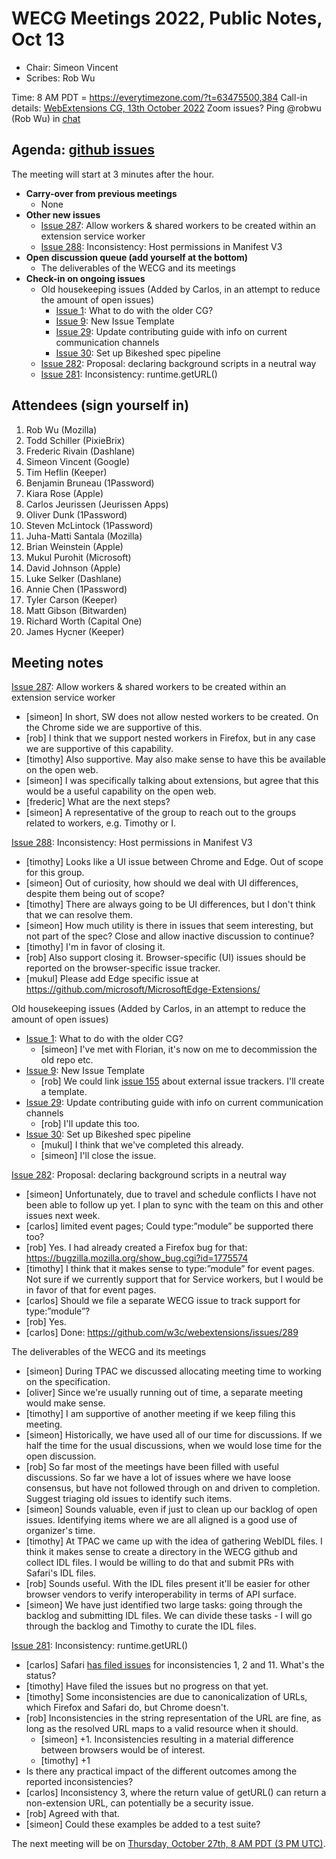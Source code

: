 # WECG Meetings 2022, Public Notes, Oct 13

 * Chair: Simeon Vincent
 * Scribes: Rob Wu

Time: 8 AM PDT = https://everytimezone.com/?t=63475500,384
Call-in details: [WebExtensions CG, 13th October 2022](https://www.w3.org/events/meetings/d7bbce8f-549f-46ea-b440-ea6902f8707c/20221013T080000)
Zoom issues? Ping @robwu (Rob Wu) in [chat](https://github.com/w3c/webextensions/blob/main/CONTRIBUTING.md#joining-chat)


## Agenda: [github issues](https://github.com/w3c/webextensions/issues)

The meeting will start at 3 minutes after the hour.

 * **Carry-over from previous meetings**
   * None
 * **Other new issues**
   * [Issue 287](https://github.com/w3c/webextensions/issues/287): Allow workers & shared workers to be created within an extension service worker
   * [Issue 288](https://github.com/w3c/webextensions/issues/288): Inconsistency: Host permissions in Manifest V3
 * **Open discussion queue (add yourself at the bottom)**
   * The deliverables of the WECG and its meetings
 * **Check-in on ongoing issues**
   * Old housekeeping issues (Added by Carlos, in an attempt to reduce the amount of open issues)
     * [Issue 1](https://github.com/w3c/webextensions/issues/1): What to do with the older CG?
     * [Issue 9](https://github.com/w3c/webextensions/issues/9): New Issue Template
     * [Issue 29](https://github.com/w3c/webextensions/issues/29): Update contributing guide with info on current communication channels
     * [Issue 30](https://github.com/w3c/webextensions/issues/30): Set up Bikeshed spec pipeline
   * [Issue 282](https://github.com/w3c/webextensions/issues/282): Proposal: declaring background scripts in a neutral way
   * [Issue 281](https://github.com/w3c/webextensions/issues/281): Inconsistency: runtime.getURL()


## Attendees (sign yourself in)

 1. Rob Wu (Mozilla)
 2. Todd Schiller (PixieBrix)
 3. Frederic Rivain (Dashlane)
 4. Simeon Vincent (Google)
 5. Tim Heflin (Keeper)
 6. Benjamin Bruneau (1Password)
 7. Kiara Rose (Apple)
 8. Carlos Jeurissen (Jeurissen Apps)
 9. Oliver Dunk (1Password)
 10. Steven McLintock (1Password)
 11. Juha-Matti Santala (Mozilla)
 12. Brian Weinstein (Apple)
 13. Mukul Purohit (Microsoft)
 14. David Johnson (Apple)
 15. Luke Selker (Dashlane)
 16. Annie Chen (1Password)
 17. Tyler Carson (Keeper)
 18. Matt Gibson (Bitwarden)
 19. Richard Worth (Capital One)
 20. James Hycner (Keeper)


## Meeting notes

[Issue 287](https://github.com/w3c/webextensions/issues/287): Allow workers & shared workers to be created within an extension service worker

 * [simeon] In short, SW does not allow nested workers to be created. On the Chrome side we are supportive of this.
 * [rob] I think that we support nested workers in Firefox, but in any case we are supportive of this capability.
 * [timothy] Also supportive. May also make sense to have this be available on the open web.
 * [simeon] I was specifically talking about extensions, but agree that this would be a useful capability on the open web.
 * [frederic] What are the next steps?
 * [simeon] A representative of the group to reach out to the groups related to workers, e.g. Timothy or I.

[Issue 288](https://github.com/w3c/webextensions/issues/288): Inconsistency: Host permissions in Manifest V3

 * [timothy] Looks like a UI issue between Chrome and Edge. Out of scope for this group.
 * [simeon] Out of curiosity, how should we deal with UI differences, despite them being out of scope?
 * [timothy] There are always going to be UI differences, but I don't think that we can resolve them.
 * [simeon] How much utility is there in issues that seem interesting, but not part of the spec? Close and allow inactive discussion to continue?
 * [timothy] I'm in favor of closing it.
 * [rob] Also support closing it. Browser-specific (UI) issues should be reported on the browser-specific issue tracker.
 * [mukul] Please add Edge specific issue at https://github.com/microsoft/MicrosoftEdge-Extensions/

Old housekeeping issues (Added by Carlos, in an attempt to reduce the amount of open issues)

 * [Issue 1](https://github.com/w3c/webextensions/issues/1): What to do with the older CG?
   * [simeon] I've met with Florian, it's now on me to decommission the old repo etc.
 * [Issue 9](https://github.com/w3c/webextensions/issues/9): New Issue Template
   * [rob] We could link [issue 155](https://github.com/w3c/webextensions/issues/155) about external issue trackers. I'll create a template.
 * [Issue 29](https://github.com/w3c/webextensions/issues/29): Update contributing guide with info on current communication channels
   * [rob] I'll update this too.
 * [Issue 30](https://github.com/w3c/webextensions/issues/30): Set up Bikeshed spec pipeline
   * [mukul] I think that we've completed this already.
   * [simeon] I'll close the issue.

[Issue 282](https://github.com/w3c/webextensions/issues/282): Proposal: declaring background scripts in a neutral way

 * [simeon] Unfortunately, due to travel and schedule conflicts I have not been able to follow up yet. I plan to sync with the team on this and other issues next week.
 * [carlos] limited event pages; Could type:”module” be supported there too?
 * [rob] Yes. I had already created a Firefox bug for that: https://bugzilla.mozilla.org/show_bug.cgi?id=1775574
 * [timothy] I think that it makes sense to type:”module” for event pages. Not sure if we currently support that for Service workers, but I would be in favor of that for event pages.
 * [carlos] Should we file a separate WECG issue to track support for type:”module”?
 * [rob] Yes.
 * [carlos] Done: https://github.com/w3c/webextensions/issues/289

The deliverables of the WECG and its meetings

 * [simeon] During TPAC we discussed allocating meeting time to working on the specification.
 * [oliver] Since we're usually running out of time, a separate meeting would make sense.
 * [timothy] I am supportive of another meeting if we keep filing this meeting.
 * [simeon] Historically, we have used all of our time for discussions. If we half the time for the usual discussions, when we would lose time for the open discussion.
 * [rob] So far most of the meetings have been filled with useful discussions. So far we have a lot of issues where we have loose consensus, but have not followed through on and driven to completion. Suggest triaging old issues to identify such items.
 * [simeon] Sounds valuable, even if just to clean up our backlog of open issues. Identifying items where we are all aligned is a good use of organizer's time.
 * [timothy] At TPAC we came up with the idea of gathering WebIDL files. I think it makes sense to create a directory in the WECG github and collect IDL files. I would be willing to do that and submit PRs with Safari's IDL files.
 * [rob] Sounds useful. With the IDL files present it'll be easier for other browser vendors to verify interoperability in terms of API surface.
 * [simeon] We have just identified two large tasks: going through the backlog and submitting IDL files. We can divide these tasks - I will go through the backlog and Timothy to curate the IDL files.

[Issue 281](https://github.com/w3c/webextensions/issues/281): Inconsistency: runtime.getURL()

 * [carlos] Safari [has filed issues](https://github.com/w3c/webextensions/issues/281#issuecomment-1271032982) for inconsistencies 1, 2 and 11. What's the status?
 * [timothy] Have filed the issues but no progress on that yet.
 * [timothy] Some inconsistencies are due to canonicalization of URLs, which Firefox and Safari do, but Chrome doesn't.
 * [rob] Inconsistencies in the string representation of the URL are fine, as long as the resolved URL maps to a valid resource when it should.
   * [simeon] +1. Inconsistencies resulting in a material difference between browsers would be of interest.
   * [timothy] +1
 * Is there any practical impact of the different outcomes among the reported inconsistencies?
 * [carlos] Inconsistency 3, where the return value of getURL() can return a non-extension URL, can potentially be a security issue.
 * [rob] Agreed with that.
 * [simeon] Could these examples be added to a test suite?

The next meeting will be on [Thursday, October 27th, 8 AM PDT (3 PM UTC)](https://everytimezone.com/?t=6359ca00,384).
